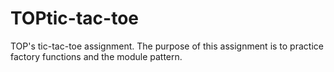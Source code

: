 # TOPtic-tac-toe
TOP's tic-tac-toe assignment. The purpose of this assignment is to practice factory functions and the module pattern.
